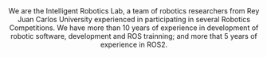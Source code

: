 <p align="center"> <a href="https://github.com/RoboTech-URJC/Logo/blob/master/propuestas/logo_no_underscore.png" target="blank"><img src="https://github.com/IntelligentRoboticsLabs/.github/blob/main/logo.png" alt="" /></a> </p>
<h1 align="center"></h1>
<p align="center"> 
We are the Intelligent Robotics Lab, a team of robotics researchers from Rey Juan Carlos University experienced in participating in several Robotics Competitions. We have more than 10 years of experience in development of robotic software, development and ROS trainning; and more that 5 years of experience in ROS2.
</p>
